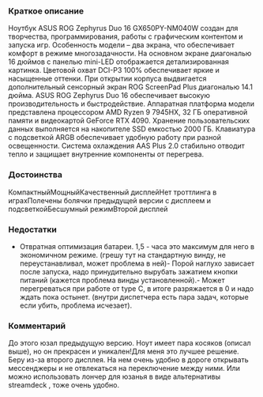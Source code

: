 ### **Краткое описание**
Ноутбук ASUS ROG Zephyrus Duo 16 GX650PY-NM040W создан для творчества, программирования, работы с графическим контентом и запуска игр. Особенность модели – два экрана, что обеспечивает комфорт в режиме многозадачности. На основном экране диагональю 16 дюймов с панелью mini-LED отображается детализированная картинка. Цветовой охват DCI-P3 100% обеспечивает яркие и насыщенные оттенки. При открытии корпуса выдвигается дополнительный сенсорный экран ROG ScreenPad Plus диагональю 14.1 дюйма.  ASUS ROG Zephyrus Duo 16 обеспечивает высокую производительность и быстродействие. Аппаратная платформа модели представлена процессором AMD Ryzen 9 7945HX, 32 ГБ оперативной памяти и видеокартой GeForce RTX 4090. Хранение пользовательских данных выполняется на накопителе SSD емкостью 2000 ГБ. Клавиатура с подсветкой ARGB обеспечивает удобную работу при разной освещенности. Система охлаждения AAS Plus 2.0 стабильно отводит тепло и защищает внутренние компоненты от перегрева.

### **Достоинства**
КомпактныйМощныйКачественный дисплейНет троттлинга в играхПолечены болячки предыдущей версии с дисплеем и подсветкойБесшумный режимВторой дисплей

### **Недостатки**
- Отвратная оптимизация батареи. 1,5 - часа это максимум для него в экономичном режиме. (грешу тут на стандартную винду, не переустанавливал, может проблема в ней)- Порой наглухо зависает после запуска, надо принудительно вырубать зажатием кнопки питаний (кажется проблема винды установленной).- Может перегреваться при работе от type C, в итоге разряжается в 0 и надо ждать пока остынет. (внутри диспетчера есть пара задач, которые если убить, проблема исчезает).

### **Комментарий**
До этого юзал предыдущую версию. Ноут имеет пара косяков (описал выше), но он прекрасен и уникален!Для меня это лучшее решение. Беру из-за второго дисплея. На нем очень удобно в дороге открывать мессенджеры и не отвлекаться на переключение между ними. Или можно использовать лончер для юзанья в виде альтернативы streamdeck , тоже очень удобно.

